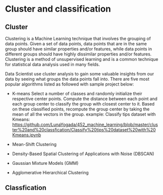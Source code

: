 # Cluster and classification

## Cluster
Clustering is a Machine Learning technique that involves the grouping of data points. Given a set of data points, data points that are in the same group should have similar properties and/or features, while data points in different groups should have highly dissimilar properties and/or features. Clustering is a method of unsupervised learning and is a common technique for statistical data analysis used in many fields.

Data Scientist use cluster analysis to gain some valuable insights from our data by seeing what groups the data points fall into. There are five most popular algorithms listed as followed with sample project below:

* K-means
Select a number of classes and randomly initialize their respective center points. Compute the distance between each point and each group center to classify the group with closest center to it. Based on these classified points, recompute the group center by taking the mean of all the vectors in the group. 
example: Classify tips dataset with Kmeans:
https://github.com/LunaYogada/452_machine_learning/blob/master/cluster%20and%20classfication/Classify%20tips%20dataset%20with%20Kmeans.ipynb


* Mean-Shift Clustering
* Density-Based Spatial Clustering of Applications with Noise (DBSCAN)
* Gaussian Mixture Models (GMM)
* Agglomerative Hierarchical Clustering

## Classfication
